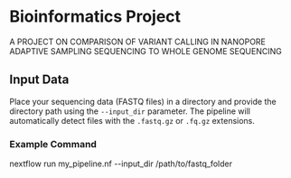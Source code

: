 # Bioinformatics Project
A PROJECT ON COMPARISON OF VARIANT CALLING IN NANOPORE ADAPTIVE SAMPLING SEQUENCING TO WHOLE GENOME SEQUENCING

## Input Data
Place your sequencing data (FASTQ files) in a directory and provide the directory path using the `--input_dir` parameter. The pipeline will automatically detect files with the `.fastq.gz` or `.fq.gz` extensions.

### Example Command
nextflow run my_pipeline.nf --input_dir /path/to/fastq_folder
